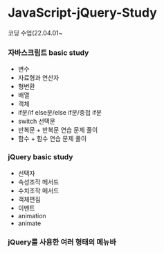 # JavaScript-jQuery-Study
코딩 수업(22.04.01~

### 자바스크립트 basic study
* 변수
* 자료형과 연산자
* 형변환
* 배열
* 객체
* if문/if else문/else if문/중첩 if문
* switch 선택문
* 반복문 + 반복문 연습 문제 풀이
* 함수 + 함수 연습 문제 풀이

### jQuery basic study
* 선택자
* 속성조작 메서드
* 수치조작 메서드
* 객체편짐 
* 이벤트
* animation
* animate

### jQuery를 사용한 여러 형태의 메뉴바 
